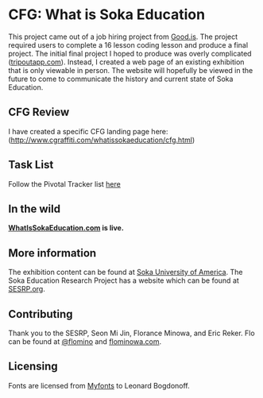 
# CFG: What is Soka Education

This project came out of a job hiring project from [Good.is](http://www.good.is). The project required users to complete a 16 lesson coding lesson and produce a final project. The initial final project I hoped to produce was overly complicated ([tripoutapp.com](www.tripoutapp.com)). Instead, I created a web page of an existing exhibition that is only viewable in person. The website will hopefully be viewed in the future to come to communicate the history and current state of Soka Education.

## CFG Review

I have created a specific CFG landing page here:(http://www.cgraffiti.com/whatissokaeducation/cfg.html)

## Task List

Follow the Pivotal Tracker list [here](https://www.pivotaltracker.com/projects/722671/)

## In the wild
**[WhatIsSokaEducation.com](http://www.whatissokaeducation.com) is live.**

## More information

The exhibition content can be found at [Soka University of America](http://soka.edu). The Soka Education Research Project has a website which can be found at [SESRP.org](www.sesrp.org).


## Contributing

Thank you to the SESRP, Seon Mi Jin, Florance Minowa, and Eric Reker. Flo can be found at [@flomino](https://twitter.com/flomino) and [flominowa.com](http://www.flominowa.com).

## Licensing

Fonts are licensed from [Myfonts](http://myfonts.com) to Leonard Bogdonoff.